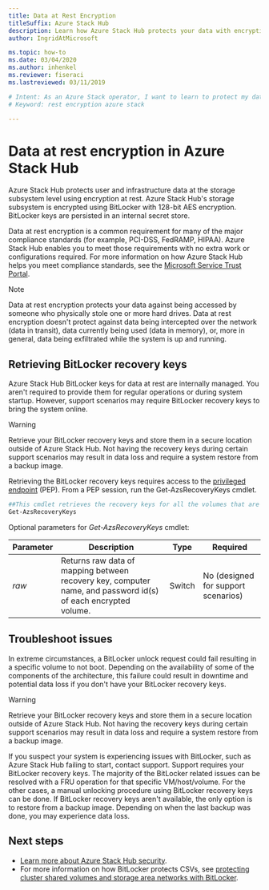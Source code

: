 ```yaml
---
title: Data at Rest Encryption
titleSuffix: Azure Stack Hub
description: Learn how Azure Stack Hub protects your data with encryption at rest.
author: IngridAtMicrosoft

ms.topic: how-to
ms.date: 03/04/2020
ms.author: inhenkel
ms.reviewer: fiseraci
ms.lastreviewed: 03/11/2019

# Intent: As an Azure Stack operator, I want to learn to protect my data with encryption at rest.
# Keyword: rest encryption azure stack

---
```



# Data at rest encryption in Azure Stack Hub

Azure Stack Hub protects user and infrastructure data at the storage subsystem level using encryption at rest. Azure Stack Hub's storage subsystem is encrypted using BitLocker with 128-bit AES encryption. BitLocker keys are persisted in an internal secret store.

Data at rest encryption is a common requirement for many of the major compliance standards (for example, PCI-DSS, FedRAMP, HIPAA). Azure Stack Hub enables you to meet those requirements with no extra work or configurations required. For more information on how Azure Stack Hub helps you meet compliance standards, see the [Microsoft Service Trust Portal](https://aka.ms/AzureStackCompliance).

> [!NOTE]
> Data at rest encryption protects your data against being accessed by someone who physically stole one or more hard drives. Data at rest encryption doesn't protect against data being intercepted over the network (data in transit), data currently being used (data in memory), or, more in general, data being exfiltrated while the system is up and running.

## Retrieving BitLocker recovery keys

Azure Stack Hub BitLocker keys for data at rest are internally managed. You aren't required to provide them for regular operations or during system startup. However, support scenarios may require BitLocker recovery keys to bring the system online.  

> [!WARNING]
> Retrieve your BitLocker recovery keys and store them in a secure location outside of Azure Stack Hub. Not having the recovery keys during certain support scenarios may result in data loss and require a system restore from a backup image.

Retrieving the BitLocker recovery keys requires access to the [privileged endpoint](azure-stack-privileged-endpoint.md) (PEP). From a PEP session, run the Get-AzsRecoveryKeys cmdlet.

```powershell
##This cmdlet retrieves the recovery keys for all the volumes that are encrypted with BitLocker.
Get-AzsRecoveryKeys
```

Optional parameters for *Get-AzsRecoveryKeys* cmdlet:

| Parameter | Description | Type | Required |
|---------|---------|---------|---------|
|*raw* | Returns raw data of mapping between recovery key, computer name, and password id(s) of each encrypted volume.  | Switch | No (designed for support scenarios)|

## Troubleshoot issues

In extreme circumstances, a BitLocker unlock request could fail resulting in a specific volume to not boot. Depending on the availability of some of the components of the architecture, this failure could result in downtime and potential data loss if you don't have your BitLocker recovery keys.

> [!WARNING]
> Retrieve your BitLocker recovery keys and store them in a secure location outside of Azure Stack Hub. Not having the recovery keys during certain support scenarios may result in data loss and require a system restore from a backup image.

If you suspect your system is experiencing issues with BitLocker, such as Azure Stack Hub failing to start, contact support. Support requires your BitLocker recovery keys. The majority of the BitLocker related issues can be resolved with a FRU operation for that specific VM/host/volume. For the other cases, a manual unlocking procedure using BitLocker recovery keys can be done. If BitLocker recovery keys aren't available, the only option is to restore from a backup image. Depending on when the last backup was done, you may experience data loss.

## Next steps

- [Learn more about Azure Stack Hub security](azure-stack-security-foundations.md).
- For more information on how BitLocker protects CSVs, see [protecting cluster shared volumes and storage area networks with BitLocker](/windows/security/information-protection/bitlocker/protecting-cluster-shared-volumes-and-storage-area-networks-with-bitlocker).
